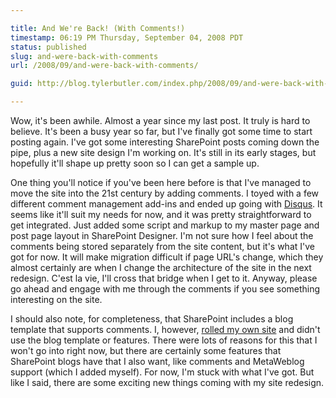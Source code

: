 ```yaml
---

title: And We're Back! (With Comments!)
timestamp: 06:19 PM Thursday, September 04, 2008 PDT
status: published
slug: and-were-back-with-comments
url: /2008/09/and-were-back-with-comments/

guid: http://blog.tylerbutler.com/index.php/2008/09/and-were-back-with-comments/

---
```


Wow, it's been awhile. Almost a year since my last post. It truly is hard to
believe. It's been a busy year so far, but I've finally got some time to start
posting again. I've got some interesting SharePoint posts coming down the
pipe, plus a new site design I'm working on. It's still in its early stages,
but hopefully it'll shape up pretty soon so I can get a sample up.

One thing you'll notice if you've been here before is that I've managed to
move the site into the 21st century by adding comments. I toyed with a few
different comment management add-ins and ended up going with [Disqus][1]. It
seems like it'll suit my needs for now, and it was pretty straightforward to
get integrated. Just added some script and markup to my master page and post
page layout in SharePoint Designer. I'm not sure how I feel about the comments
being stored separately from the site content, but it's what I've got for now.
It will make migration difficult if page URL's change, which they almost
certainly are when I change the architecture of the site in the next redesign.
C'est la vie, I'll cross that bridge when I get to it. Anyway, please go ahead
and engage with me through the comments if you see something interesting on
the site.

I should also note, for completeness, that SharePoint includes a blog template
that supports comments. I, however, [rolled my own site][2] and didn't use the
blog template or features. There were lots of reasons for this that I won't go
into right now, but there are certainly some features that SharePoint blogs
have that I also want, like comments and MetaWeblog support (which I added
myself). For now, I'm stuck with what I've got. But like I said, there are
some exciting new things coming with my site redesign.

   [1]: http://disqus.com/
   [2]: /2006/11/building-tylerbutlercom-on-moss/
